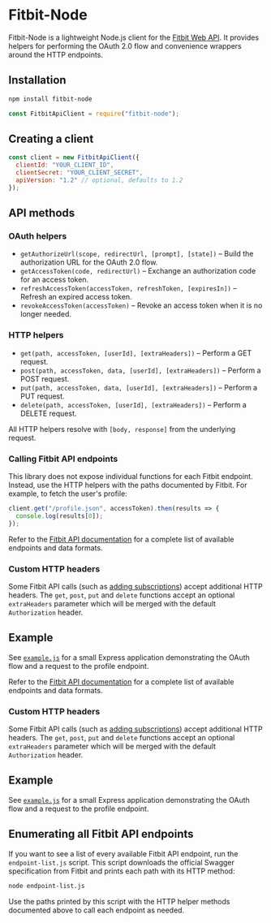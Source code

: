 # Fitbit-Node

Fitbit-Node is a lightweight Node.js client for the [Fitbit Web API](https://dev.fitbit.com/build/reference/web-api/). It provides helpers for performing the OAuth 2.0 flow and convenience wrappers around the HTTP endpoints.

## Installation

```bash
npm install fitbit-node
```

```javascript
const FitbitApiClient = require("fitbit-node");
```

## Creating a client

```javascript
const client = new FitbitApiClient({
  clientId: "YOUR_CLIENT_ID",
  clientSecret: "YOUR_CLIENT_SECRET",
  apiVersion: "1.2" // optional, defaults to 1.2
});
```

## API methods

### OAuth helpers

- `getAuthorizeUrl(scope, redirectUrl, [prompt], [state])` – Build the authorization URL for the OAuth 2.0 flow.
- `getAccessToken(code, redirectUrl)` – Exchange an authorization code for an access token.
- `refreshAccessToken(accessToken, refreshToken, [expiresIn])` – Refresh an expired access token.
- `revokeAccessToken(accessToken)` – Revoke an access token when it is no longer needed.

### HTTP helpers

- `get(path, accessToken, [userId], [extraHeaders])` – Perform a GET request.
- `post(path, accessToken, data, [userId], [extraHeaders])` – Perform a POST request.
- `put(path, accessToken, data, [userId], [extraHeaders])` – Perform a PUT request.
- `delete(path, accessToken, [userId], [extraHeaders])` – Perform a DELETE request.

All HTTP helpers resolve with `[body, response]` from the underlying request.

### Calling Fitbit API endpoints

This library does not expose individual functions for each Fitbit endpoint. Instead, use the HTTP helpers with the paths documented by Fitbit. For example, to fetch the user's profile:

```javascript
client.get("/profile.json", accessToken).then(results => {
  console.log(results[0]);
});
```

Refer to the [Fitbit API documentation](https://dev.fitbit.com/build/reference/web-api/) for a complete list of available endpoints and data formats.

### Custom HTTP headers

Some Fitbit API calls (such as [adding subscriptions](https://dev.fitbit.com/docs/subscriptions/#adding-a-subscription)) accept additional HTTP headers. The `get`, `post`, `put` and `delete` functions accept an optional `extraHeaders` parameter which will be merged with the default `Authorization` header.

## Example

See [`example.js`](https://github.com/lukasolson/fitbit-node/blob/master/example.js) for a small Express application demonstrating the OAuth flow and a request to the profile endpoint.

Refer to the [Fitbit API documentation](https://dev.fitbit.com/build/reference/web-api/) for a complete list of available endpoints and data formats.

### Custom HTTP headers

Some Fitbit API calls (such as [adding subscriptions](https://dev.fitbit.com/docs/subscriptions/#adding-a-subscription)) accept additional HTTP headers. The `get`, `post`, `put` and `delete` functions accept an optional `extraHeaders` parameter which will be merged with the default `Authorization` header.

## Example

See [`example.js`](https://github.com/lukasolson/fitbit-node/blob/master/example.js) for a small Express application demonstrating the OAuth flow and a request to the profile endpoint.


## Enumerating all Fitbit API endpoints

If you want to see a list of every available Fitbit API endpoint, run the
`endpoint-list.js` script. This script downloads the official Swagger
specification from Fitbit and prints each path with its HTTP method:

```bash
node endpoint-list.js
```

Use the paths printed by this script with the HTTP helper methods documented
above to call each endpoint as needed.
